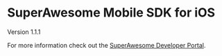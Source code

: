 SuperAwesome Mobile SDK for iOS
===============================

Version 1.1.1

For more information check out the [SuperAwesome Developer Portal](http://developers.superawesome.tv/docs/iossdk).